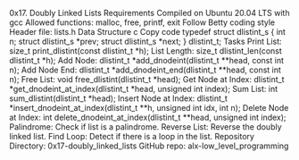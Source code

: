 0x17. Doubly Linked Lists
Requirements
Compiled on Ubuntu 20.04 LTS with gcc
Allowed functions: malloc, free, printf, exit
Follow Betty coding style
Header file: lists.h
Data Structure
c
Copy code
typedef struct dlistint_s
{
    int n;
    struct dlistint_s *prev;
    struct dlistint_s *next;
} dlistint_t;
Tasks
Print List: size_t print_dlistint(const dlistint_t *h);
List Length: size_t dlistint_len(const dlistint_t *h);
Add Node: dlistint_t *add_dnodeint(dlistint_t **head, const int n);
Add Node End: dlistint_t *add_dnodeint_end(dlistint_t **head, const int n);
Free List: void free_dlistint(dlistint_t *head);
Get Node at Index: dlistint_t *get_dnodeint_at_index(dlistint_t *head, unsigned int index);
Sum List: int sum_dlistint(dlistint_t *head);
Insert Node at Index: dlistint_t *insert_dnodeint_at_index(dlistint_t **h, unsigned int idx, int n);
Delete Node at Index: int delete_dnodeint_at_index(dlistint_t **head, unsigned int index);
Palindrome: Check if list is a palindrome.
Reverse List: Reverse the doubly linked list.
Find Loop: Detect if there is a loop in the list.
Repository
Directory: 0x17-doubly_linked_lists
GitHub repo: alx-low_level_programming
